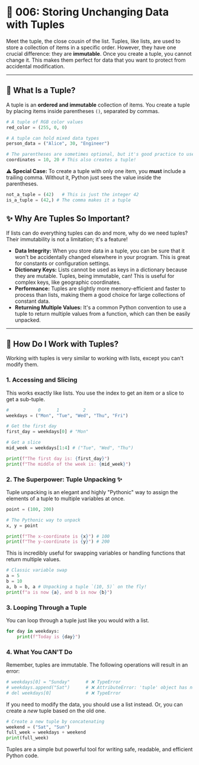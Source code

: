 # 🍇 006: Storing Unchanging Data with Tuples

Meet the tuple, the close cousin of the list. Tuples, like lists, are used to store a collection of items in a specific order. However, they have one crucial difference: they are **immutable**. Once you create a tuple, you cannot change it. This makes them perfect for data that you want to protect from accidental modification.

---

## 🤔 What Is a Tuple?

A tuple is an **ordered and immutable** collection of items. You create a tuple by placing items inside parentheses `()`, separated by commas.

```python
# A tuple of RGB color values
red_color = (255, 0, 0)

# A tuple can hold mixed data types
person_data = ("Alice", 30, "Engineer")

# The parentheses are sometimes optional, but it's good practice to use them
coordinates = 10, 20 # This also creates a tuple!
```

**⚠️ Special Case:** To create a tuple with only one item, you **must** include a trailing comma. Without it, Python just sees the value inside the parentheses.

```python
not_a_tuple = (42)   # This is just the integer 42
is_a_tuple = (42,) # The comma makes it a tuple
```

## ✨ Why Are Tuples So Important?

If lists can do everything tuples can do and more, why do we need tuples? Their immutability is not a limitation; it's a feature!

*   **Data Integrity:** When you store data in a tuple, you can be sure that it won't be accidentally changed elsewhere in your program. This is great for constants or configuration settings.
*   **Dictionary Keys:** Lists cannot be used as keys in a dictionary because they are mutable. Tuples, being immutable, can! This is useful for complex keys, like geographic coordinates.
*   **Performance:** Tuples are slightly more memory-efficient and faster to process than lists, making them a good choice for large collections of constant data.
*   **Returning Multiple Values:** It's a common Python convention to use a tuple to return multiple values from a function, which can then be easily unpacked.

---

## 🚀 How Do I Work with Tuples?

Working with tuples is very similar to working with lists, except you can't modify them.

### 1. Accessing and Slicing

This works exactly like lists. You use the index to get an item or a slice to get a sub-tuple.

```python
#           0      1         2
weekdays = ("Mon", "Tue", "Wed", "Thu", "Fri")

# Get the first day
first_day = weekdays[0] # "Mon"

# Get a slice
mid_week = weekdays[1:4] # ("Tue", "Wed", "Thu")

print(f"The first day is: {first_day}")
print(f"The middle of the week is: {mid_week}")
```

### 2. The Superpower: Tuple Unpacking ✨

Tuple unpacking is an elegant and highly "Pythonic" way to assign the elements of a tuple to multiple variables at once.

```python
point = (100, 200)

# The Pythonic way to unpack
x, y = point

print(f"The x-coordinate is {x}") # 100
print(f"The y-coordinate is {y}") # 200
```
This is incredibly useful for swapping variables or handling functions that return multiple values.

```python
# Classic variable swap
a = 5
b = 10
a, b = b, a # Unpacking a tuple `(10, 5)` on the fly!
print(f"a is now {a}, and b is now {b}")
```

### 3. Looping Through a Tuple

You can loop through a tuple just like you would with a list.

```python
for day in weekdays:
    print(f"Today is {day}")
```

### 4. What You CAN'T Do

Remember, tuples are immutable. The following operations will result in an error:

```python
# weekdays[0] = "Sunday"      # ❌ TypeError
# weekdays.append("Sat")      # ❌ AttributeError: 'tuple' object has no attribute 'append'
# del weekdays[0]             # ❌ TypeError
```
If you need to modify the data, you should use a list instead. Or, you can create a *new* tuple based on the old one.

```python
# Create a new tuple by concatenating
weekend = ("Sat", "Sun")
full_week = weekdays + weekend
print(full_week)
```

Tuples are a simple but powerful tool for writing safe, readable, and efficient Python code.
